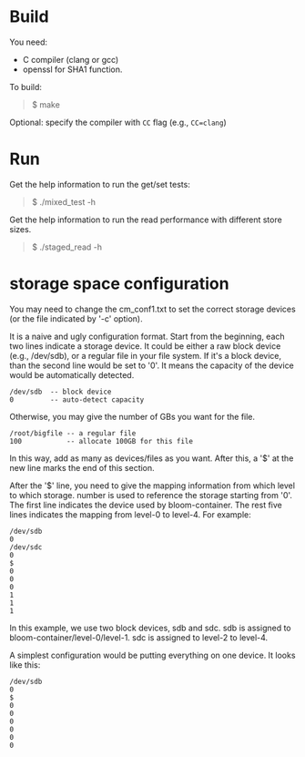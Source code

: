 # Build

You need:

- C compiler (clang or gcc)
- openssl for SHA1 function.

To build:

> $ make

Optional: specify the compiler with `CC` flag (e.g., `CC=clang`)

# Run
Get the help information to run the get/set tests:

> $ ./mixed_test -h

Get the help information to run the read performance with different store sizes.

> $ ./staged_read -h

# storage space configuration

You may need to change the cm_conf1.txt to set the correct storage devices (or the file indicated by '-c' option).

It is a naive and ugly configuration format.
Start from the beginning, each two lines indicate a storage device.
It could be either a raw block device (e.g., /dev/sdb), or a regular file in your file system.
If it's a block device, than the second line would be set to '0'. It means the capacity of the device would be automatically detected.

    /dev/sdb  -- block device
    0         -- auto-detect capacity

Otherwise, you may give the number of GBs you want for the file.

    /root/bigfile -- a regular file
    100           -- allocate 100GB for this file

In this way, add as many as devices/files as you want. After this, a '$' at the new line marks the end of this section.

After the '$' line, you need to give the mapping information from which level to which storage. number is used to reference the storage starting from '0'. The first line indicates the device used by bloom-container. The rest five lines indicates the mapping from level-0 to level-4. For example:

    /dev/sdb
    0
    /dev/sdc
    0
    $
    0
    0
    0
    1
    1
    1

In this example, we use two block devices, sdb and sdc. sdb is assigned to bloom-container/level-0/level-1. sdc is assigned to level-2 to level-4.

A simplest configuration would be putting everything on one device. It looks like this:

    /dev/sdb
    0
    $
    0
    0
    0
    0
    0
    0
